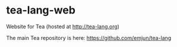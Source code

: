 # tea-lang-web
Website for Tea
(hosted at http://tea-lang.org)

The main Tea repository is here: https://github.com/emjun/tea-lang
